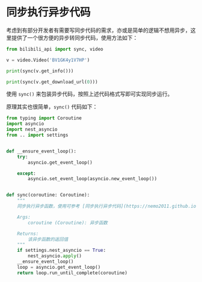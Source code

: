 # 同步执行异步代码

考虑到有部分开发者有需要写同步代码的需求，亦或是简单的逻辑不想用异步，这里提供了一个很方便的异步转同步代码，使用方法如下：

```python
from bilibili_api import sync, video

v = video.Video('BV1GK4y1V7HP')

print(sync(v.get_info()))

print(sync(v.get_download_url(0)))
```

使用 `sync()` 来包装异步代码，按照上述代码格式写即可实现同步运行。

原理其实也很简单，`sync()` 代码如下：

```python
from typing import Coroutine
import asyncio
import nest_asyncio
from .. import settings


def __ensure_event_loop():
    try:
        asyncio.get_event_loop()

    except:
        asyncio.set_event_loop(asyncio.new_event_loop())


def sync(coroutine: Coroutine):
    """
    同步执行异步函数，使用可参考 [同步执行异步代码](https://nemo2011.github.io/bilibili_api/#/sync-executor)

    Args:
        coroutine (Coroutine): 异步函数

    Returns:
        该异步函数的返回值
    """
    if settings.nest_asyncio == True:
        nest_asyncio.apply()
    __ensure_event_loop()
    loop = asyncio.get_event_loop()
    return loop.run_until_complete(coroutine)

```